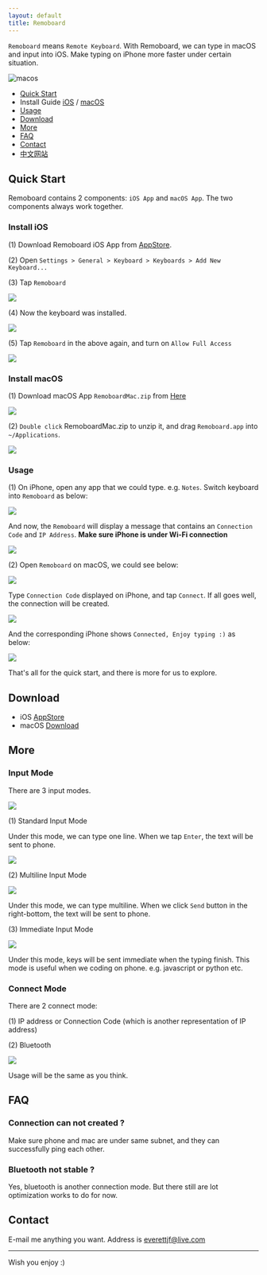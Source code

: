 ```yaml
---
layout: default
title: Remoboard
---
```


`Remoboard` means `Remote Keyboard`. With Remoboard, we can type in macOS and input into iOS. Make typing on iPhone more faster under certain situation.

![macos](/media/macos.png)


- [Quick Start](#quick-start)
- Install Guide [iOS](#install-ios) / [macOS](#install-macos)
- [Usage](#usage)
- [Download](#download)
- [More](#more)
- [FAQ](#faq)
- [Contact](#contact)
- [中文网站](/zhcn)


## Quick Start

Remoboard contains 2 components: `iOS App` and `macOS App`. The two components always work together.


### Install iOS

(1) Download Remoboard iOS App from [AppStore](#).

(2) Open `Settings > General > Keyboard > Keyboards > Add New Keyboard...`

(3) Tap `Remoboard`

![](/media/15664931601904.jpg)

(4) Now the keyboard was installed.

![](/media/15664931284626.jpg)

(5) Tap `Remoboard` in the above again, and turn on `Allow Full Access`

![](/media/15664932680056.jpg)





### Install macOS

(1) Download macOS App `RemoboardMac.zip` from [Here](https://github.com/remoboard/remoboard.github.io/releases)

![](/media/15664933426375.jpg)


(2) `Double click` RemoboardMac.zip to unzip it, and drag `Remoboard.app` into `~/Applications`.

![](/media/15664933888645.jpg)


### Usage

(1) On iPhone, open any app that we could type. e.g. `Notes`. Switch keyboard into `Remoboard` as below:

![](/media/15664938843576.jpg)

And now, the `Remoboard` will display a message that contains an `Connection Code` and `IP Address`. **Make sure iPhone is under Wi-Fi connection**

![](/media/15672159587374.jpg)



(2) Open `Remoboard` on macOS, we could see below:

![](/media/15664935874846.jpg)


Type `Connection Code` displayed on iPhone, and tap `Connect`. If all goes well, the connection will be created.

![](/media/15664949917624.jpg)

And the corresponding iPhone shows `Connected, Enjoy typing :)` as below:

![](/media/15672684965687.jpg)

That's all for the quick start, and there is more for us to explore.

## Download

- iOS [AppStore](#)
- macOS [Download](https://github.com/remoboard/remoboard.github.io/releases)

## More

### Input Mode

There are 3 input modes.

![](/media/15664952888164.jpg)

(1) Standard Input Mode

Under this mode, we can type one line. When we tap `Enter`, the text will be sent to phone.

![](/media/15664954761926.jpg)



(2) Multiline Input Mode

![](/media/15664955051046.jpg)

Under this mode, we can type multiline. When we click `Send` button in the right-bottom, the text will be sent to phone.

(3) Immediate Input Mode

![](/media/15664955181476.jpg)

Under this mode, keys will be sent immediate when the typing finish. This mode is useful when we coding on phone. e.g. javascript or python etc.


### Connect Mode

There are 2 connect mode:

(1) IP address or Connection Code (which is another representation of IP address)

(2) Bluetooth

![](/media/15664953486849.jpg)

Usage will be the same as you think.


## FAQ

### Connection can not created ?

Make sure phone and mac are under same subnet, and they can successfully ping each other.

### Bluetooth not stable ?

Yes, bluetooth is another connection mode. But there still are  lot optimization works to do for now.

## Contact

E-mail me anything you want. Address is everettjf@live.com

---

Wish you enjoy :)

